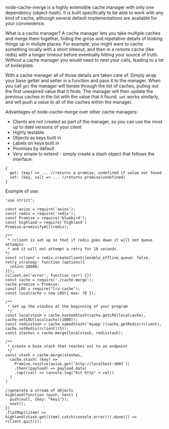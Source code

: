 node-cache-merge is a highly extensible cache manager with only one dependency (object-hash). It is built specifically to be able to work with any kind of cache, although several default implementations are available for your convienience.  

What is a cache manager? A cache manager lets you take multiple caches and merge them together, hiding the gross and repetative details of looking things up in muliple places. For example, you might want to cache something locally with a short timeout, and then in a remote cache (like redis) with a longer timeout before eventually hitting your source of truth. Without a cache manager you would need to nest your calls, leading to a lot of boilerplate.

With a cache manager all of those details are taken care of. Simply wrap your base getter and setter in a function and pass it to the manager. When you call `get` the manager will iterate through the list of caches, pulling out the first unexpired value that it finds. The manager will then update the previous caches in the list with the value that it found. `set` works similarly, and will push a value to all of the caches within the manager.
  
Advantages of node-cache-merge over other cache managers:
- Clients are not created as part of the manager, so you can use the most up to date versions of your client
- Highly testable
- Objects as keys built in
- Labels on keys built in
- Promises by default
- Very simple to extend - simply create a stash object that follows the interface:
```
{
  get: (key) => ... //returns a promise, undefined if value not found
  set: (key, val) => ... //returns promise(undefined)
}
```

Example of use:  

```
'use strict';

const axios = require('axios');
const redis = require('redis');
const Promise = require('bluebird');
const highland = require('highland')
Promise.promisifyAll(redis);

/**
 * rclient is set up so that if redis goes down it will not queue attempts
 * and it will not attempt a retry for 10 seconds. 
*/
const rclient = redis.createClient({enable_offline_queue: false, retry_strategy: function (options){
  return 10000;
}});
rclient.on('error', function (err) {})
const cache = require('./cache-merge');
cache.promise = Promise;
const LRU = require("lru-cache");
const localcache = new LRU({ max: 70 });

/**
 * Set up the stashes at the beginning of your program
 */
const localstash = cache.hashedStash(cache.getLRU(localcache), cache.setLRU(localcache)(1000));
const redisstash = cache.namedStash('myapp')(cache.getRedis(rclient), cache.setRedis(rclient)(5));
const stashes = cache.merge(localstash, redisstash);

/**
 * create a base stash that reaches out to an endpoint
 */
const stash = cache.merge(stashes,
  cache.stash( (key) => 
    Promise.resolve(axios.get(`http://localhost:3003`))
    .then((payload) => payload.data)
    .tap((val) => console.log("hit http" + val))
  )
)

//generate a stream of objects
highland(function (push, next) {
  push(null, {key: "key1"}); 
  next();
})
.flatMap((item) => highland(stash.get(item).catch(console.error))).done(() => rclient.quit());

```
